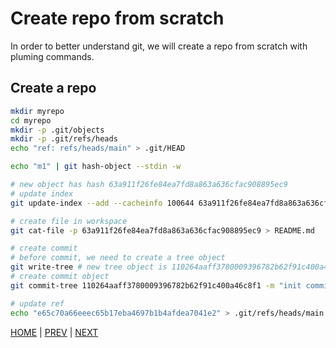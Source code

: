 # Create repo from scratch

In order to better understand git, we will create a repo from scratch with pluming commands.

## Create a repo

```bash
mkdir myrepo
cd myrepo
mkdir -p .git/objects
mkdir -p .git/refs/heads
echo "ref: refs/heads/main" > .git/HEAD

echo "m1" | git hash-object --stdin -w

# new object has hash 63a911f26fe84ea7fd8a863a636cfac908895ec9
# update index
git update-index --add --cacheinfo 100644 63a911f26fe84ea7fd8a863a636cfac908895ec9 README.md

# create file in workspace
git cat-file -p 63a911f26fe84ea7fd8a863a636cfac908895ec9 > README.md

# create commit
# before commit, we need to create a tree object
git write-tree # new tree object is 110264aaff3780009396782b62f91c400a46c8f1
# create commit object
git commit-tree 110264aaff3780009396782b62f91c400a46c8f1 -m "init commit" # new commit object e65c70a66eeec65b17eba4697b1b4afdea7041e2

# update ref
echo "e65c70a66eeec65b17eba4697b1b4afdea7041e2" > .git/refs/heads/main
```

[HOME](../README.md) | [PREV](git_fundamentals.md) | [NEXT](basic_usage.md)
